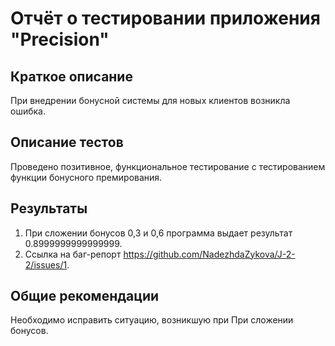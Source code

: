 # Отчёт о тестировании приложения "Precision"

## Краткое описание

При внедрении бонусной системы для новых  клиентов возникла ошибка.


## Описание тестов

Проведено позитивное, функциональное тестирование с тестированием функции бонусного премирования.

## Результаты

1. При сложении бонусов 0,3 и 0,6 программа выдает результат 0.8999999999999999.
2. Ссылка на баг-репорт <https://github.com/NadezhdaZykova/J-2-2/issues/1>.


## Общие рекомендации

Необходимо исправить ситуацию, возникшую при При сложении бонусов.